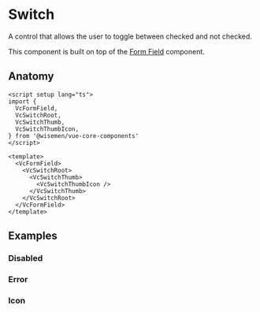 # Switch

A control that allows the user to toggle between checked and not checked.

This component is built on top of the [Form Field](/packages/components-next/components/form-field/form-field.html) component.

<ComponentPreview name="switch/examples/main" />

## Anatomy

```vue
<script setup lang="ts">
import {
  VcFormField,
  VcSwitchRoot,
  VcSwitchThumb,
  VcSwitchThumbIcon,
} from '@wisemen/vue-core-components'
</script>

<template>
  <VcFormField>
    <VcSwitchRoot>
      <VcSwitchThumb>
        <VcSwitchThumbIcon />
      </VcSwitchThumb>
    </VcSwitchRoot>
  </VcFormField>
</template>
```

<!-- @include: ./switch-meta.md -->

## Examples

### Disabled

<ComponentPreview name="switch/examples/disabled" />

### Error

<ComponentPreview name="switch/examples/error" />

### Icon

<ComponentPreview name="switch/examples/icon" />
